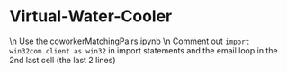 # Virtual-Water-Cooler
\n
Use the coworkerMatchingPairs.ipynb \n
Comment out `import win32com.client as win32` in import statements and the email loop in the 2nd last cell (the last 2 lines)

